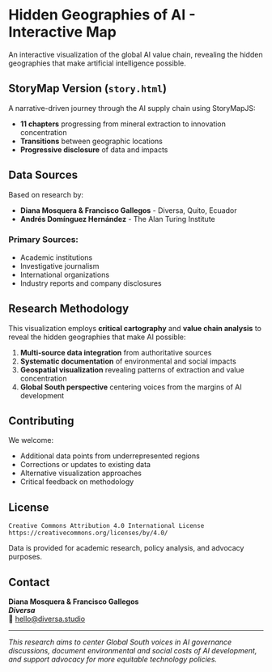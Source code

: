 # Hidden Geographies of AI - Interactive Map

An interactive visualization of the global AI value chain, revealing the hidden geographies that make artificial intelligence possible.

## StoryMap Version (`story.html`)
A narrative-driven journey through the AI supply chain using StoryMapJS:
- **11 chapters** progressing from mineral extraction to innovation concentration
- **Transitions** between geographic locations
- **Progressive disclosure** of data and impacts

## Data Sources

Based on research by:
- **Diana Mosquera & Francisco Gallegos** - Diversa, Quito, Ecuador
- **Andrés Domínguez Hernández** - The Alan Turing Institute

### Primary Sources:
- Academic institutions 
- Investigative journalism 
- International organizations
- Industry reports and company disclosures

## Research Methodology

This visualization employs **critical cartography** and **value chain analysis** to reveal the hidden geographies that make AI possible:

1. **Multi-source data integration** from authoritative sources
2. **Systematic documentation** of environmental and social impacts
3. **Geospatial visualization** revealing patterns of extraction and value concentration
4. **Global South perspective** centering voices from the margins of AI development

## Contributing

We welcome:
- Additional data points from underrepresented regions
- Corrections or updates to existing data
- Alternative visualization approaches
- Critical feedback on methodology

## License

```
Creative Commons Attribution 4.0 International License
https://creativecommons.org/licenses/by/4.0/
```

Data is provided for academic research, policy analysis, and advocacy purposes.

## Contact

**Diana Mosquera & Francisco Gallegos**  
***Diversa***  
📧 hello@diversa.studio

---

*This research aims to center Global South voices in AI governance discussions, document environmental and social costs of AI development, and support advocacy for more equitable technology policies.*
